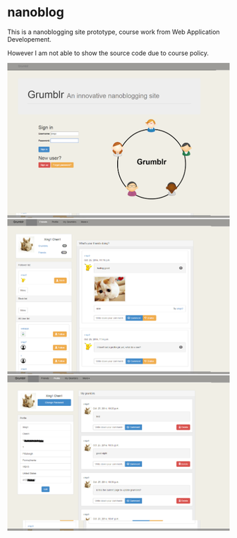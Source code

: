 nanoblog
========

This is a nanoblogging site prototype, course work from Web Application Developement. 

However I am not able to show the source code due to course policy.

![screenshot](https://github.com/ChX0602/nanoblog/blob/master/webapp/screenshot0.png)
![screenshot](https://github.com/ChX0602/nanoblog/blob/master/webapp/screenshot1.png)
![screenshot](https://github.com/ChX0602/nanoblog/blob/master/webapp/screenshot2.png)

